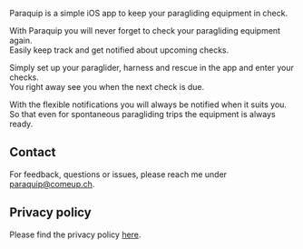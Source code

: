 Paraquip is a simple iOS app to keep your paragliding equipment in check.

With Paraquip you will never forget to check your paragliding equipment again.  
Easily keep track and get notified about upcoming checks.

Simply set up your paraglider, harness and rescue in the app and enter your checks.  
You right away see you when the next check is due.  

With the flexible notifications you will always be notified when it suits you.  
So that even for spontaneous paragliding trips the equipment is always ready.

## Contact

For feedback, questions or issues, please reach me under [paraquip@comeup.ch](mailto:paraquip@comeup.ch).

## Privacy policy

Please find the privacy policy [here](privacy-policy.md).
